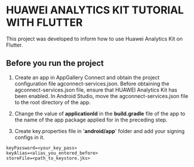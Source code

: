 # HUAWEI ANALYTICS KIT TUTORIAL WITH FLUTTER 

This project was developed to inform how to use Huawei Analytics Kit on Flutter. 


## Before you run the project

1. Create an app in AppGallery Connect and obtain the project configuration file agconnect-services.json. Before obtaining the agconnect-services.json file, ensure that HUAWEI Analytics Kit has been enabled. In Android Studio, move the agconnect-services.json file to the root directory of the app.

2. Change the value of **applicationId** in the **build.gradle** file of the app to the name of the app package applied for in the preceding step.

3. Create key.properties file in '**android/app**' folder and add your signing configs in it.
```storePassword=<your_keystore_pass>
keyPassword=<your_key_pass>
keyAlias=<alias_you_entered_before>
storeFile=<path_to_keystore.jks>
```